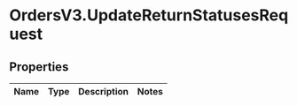 # OrdersV3.UpdateReturnStatusesRequest

## Properties
Name | Type | Description | Notes
------------ | ------------- | ------------- | -------------
